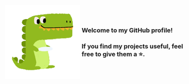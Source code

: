 
<!--
**saidake/saidake** is a ✨ _special_ ✨ repository because its `README.md` (this file) appears on your GitHub profile.

Here are some ideas to get you started:

- 🔭 I’m currently working on ...
- 🌱 I’m currently learning ...
- 👯 I’m looking to collaborate on ...
- 🤔 I’m looking for help with ...
- 💬 Ask me about ...
- 📫 How to reach me: ...
- 😄 Pronouns: ...
- ⚡ Fun fact: ...
-->
<div style="display: flex; align-items: center;">
  <img src="assets/crocodile.gif" alt="Description" style="margin-right: 5px;" />
  <div>
    <h3>Welcome to my GitHub profile!</h3>
    <h3>If you find my projects useful, feel free to give them a ⭐.</h3>
  </div>
</div>